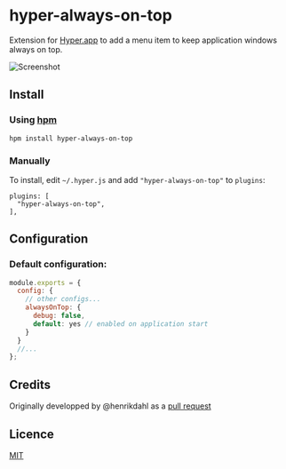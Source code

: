# hyper-always-on-top
Extension for [Hyper.app](https://hyper.is) to add a menu item to keep application windows always on top.

![Screenshot](https://cloud.githubusercontent.com/assets/4137761/23342457/ed609bea-fc5a-11e6-94a4-9fea87470dcb.png)

## Install

### Using [hpm](https://github.com/zeit/hpm)

```
hpm install hyper-always-on-top
```

### Manually

To install, edit `~/.hyper.js` and add `"hyper-always-on-top"` to `plugins`:

```
plugins: [
  "hyper-always-on-top",
],
```

## Configuration

### Default configuration:
``` js
module.exports = {
  config: {
    // other configs...
    alwaysOnTop: {
      debug: false,
      default: yes // enabled on application start
    }
  }
  //...
};
```

## Credits

Originally developped by @henrikdahl as a [pull request](https://github.com/zeit/hyper/pull/1560)

## Licence

[MIT](LICENSE.md)
